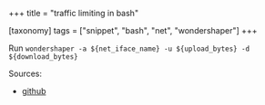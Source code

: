 +++
title = "traffic limiting in bash"

[taxonomy]
tags = ["snippet", "bash", "net", "wondershaper"]
+++

Run `wondershaper -a ${net_iface_name} -u ${upload_bytes} -d ${download_bytes}`


Sources: 
* [github](https://github.com/magnific0/wondershaper)
